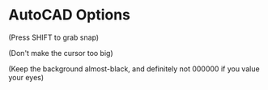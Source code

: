 # AutoCAD Options

(Press SHIFT to grab snap)

(Don't make the cursor too big)

(Keep the background almost-black, and definitely not 000000 if you value your eyes)


